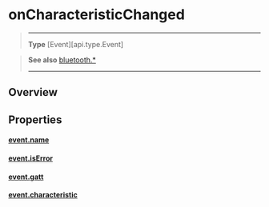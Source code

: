 # onCharacteristicChanged

> --------------------- ------------------------------------------------------------------------------------------
> __Type__              [Event][api.type.Event]


> __See also__          [bluetooth.*](/plugin/bluetooth.md)
> --------------------- ------------------------------------------------------------------------------------------

## Overview

## Properties

#### [event.name](/plugin/bluetooth/type/Gatt/event/onCharacteristicChanged/name.md)

#### [event.isError](/plugin/bluetooth/type/Gatt/event/onCharacteristicChanged/isError.md)

#### [event.gatt](/plugin/bluetooth/type/Gatt/event/onCharacteristicChanged/gatt.md)

#### [event.characteristic](/plugin/bluetooth/type/Gatt/event/onCharacteristicChanged/characteristic.md)